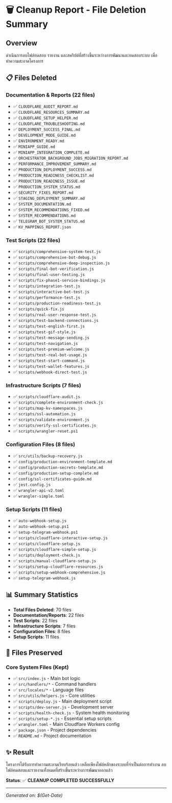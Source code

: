 # 🗑️ Cleanup Report - File Deletion Summary

## Overview
ดำเนินการลบไฟล์ทดสอบ รายงาน และสคริปต์ที่สร้างขึ้นระหว่างการพัฒนาและทดสอบระบบ เพื่อทำความสะอาดโครงการ

## 📋 Files Deleted

### Documentation & Reports (22 files)
- ✅ `CLOUDFLARE_AUDIT_REPORT.md`
- ✅ `CLOUDFLARE_RESOURCES_SUMMARY.md`
- ✅ `CLOUDFLARE_SETUP_HELPER.md`
- ✅ `CLOUDFLARE_TROUBLESHOOTING.md`
- ✅ `DEPLOYMENT_SUCCESS_FINAL.md`
- ✅ `DEVELOPMENT_MODE_GUIDE.md`
- ✅ `ENVIRONMENT_READY.md`
- ✅ `MINIAPP_GUIDE.md`
- ✅ `MINIAPP_INTEGRATION_COMPLETE.md`
- ✅ `ORCHESTRATOR_BACKGROUND_JOBS_MIGRATION_REPORT.md`
- ✅ `PERFORMANCE_IMPROVEMENT_SUMMARY.md`
- ✅ `PRODUCTION_DEPLOYMENT_SUCCESS.md`
- ✅ `PRODUCTION_READINESS_CHECKLIST.md`
- ✅ `PRODUCTION_READINESS_ISSUE.md`
- ✅ `PRODUCTION_SYSTEM_STATUS.md`
- ✅ `SECURITY_FIXES_REPORT.md`
- ✅ `STAGING_DEPLOYMENT_SUMMARY.md`
- ✅ `SYSTEM_DOCUMENTATION.md`
- ✅ `SYSTEM_RECOMMENDATIONS_FIXED.md`
- ✅ `SYSTEM_RECOMMENDATIONS.md`
- ✅ `TELEGRAM_BOT_SYSTEM_STATUS.md`
- ✅ `KV_MAPPINGS_REPORT.json`

### Test Scripts (22 files)
- ✅ `scripts/comprehensive-system-test.js`
- ✅ `scripts/comprehensive-bot-debug.js`
- ✅ `scripts/comprehensive-deep-inspection.js`
- ✅ `scripts/final-bot-verification.js`
- ✅ `scripts/final-user-testing.js`
- ✅ `scripts/fix-phase1-service-bindings.js`
- ✅ `scripts/integration-test.js`
- ✅ `scripts/interactive-bot-test.js`
- ✅ `scripts/performance-test.js`
- ✅ `scripts/production-readiness-test.js`
- ✅ `scripts/quick-fix.js`
- ✅ `scripts/real-user-response-test.js`
- ✅ `scripts/test-backend-connections.js`
- ✅ `scripts/test-english-first.js`
- ✅ `scripts/test-gif-style.js`
- ✅ `scripts/test-message-sending.js`
- ✅ `scripts/test-navigation.js`
- ✅ `scripts/test-premium-welcome.js`
- ✅ `scripts/test-real-bot-usage.js`
- ✅ `scripts/test-start-command.js`
- ✅ `scripts/test-wallet-features.js`
- ✅ `scripts/webhook-direct-test.js`

### Infrastructure Scripts (7 files)
- ✅ `scripts/cloudflare-audit.js`
- ✅ `scripts/complete-environment-check.js`
- ✅ `scripts/map-kv-namespaces.js`
- ✅ `scripts/ssl-automation.js`
- ✅ `scripts/validate-environment.js`
- ✅ `scripts/verify-ssl-certificates.js`
- ✅ `scripts/wrangler-reset.ps1`

### Configuration Files (8 files)
- ✅ `src/utils/backup-recovery.js`
- ✅ `config/production-environment-template.md`
- ✅ `config/production-secrets-template.md`
- ✅ `config/production-setup-complete.md`
- ✅ `config/ssl-certificates-guide.md`
- ✅ `jest.config.js`
- ✅ `wrangler-api-v2.toml`
- ✅ `wrangler-simple.toml`

### Setup Scripts (11 files)
- ✅ `auto-webhook-setup.js`
- ✅ `auto-webhook-setup.ps1`
- ✅ `setup-telegram-webhook.ps1`
- ✅ `scripts/cloudflare-interactive-setup.js`
- ✅ `scripts/cloudflare-setup.js`
- ✅ `scripts/cloudflare-simple-setup.js`
- ✅ `scripts/deployment-check.js`
- ✅ `scripts/manual-cloudflare-setup.js`
- ✅ `scripts/setup-cloudflare-resources.js`
- ✅ `scripts/setup-webhook-comprehensive.js`
- ✅ `setup-telegram-webhook.js`

## 📊 Summary Statistics
- **Total Files Deleted**: 70 files
- **Documentation/Reports**: 22 files
- **Test Scripts**: 22 files
- **Infrastructure Scripts**: 7 files
- **Configuration Files**: 8 files
- **Setup Scripts**: 11 files

## 🎯 Files Preserved
### Core System Files (Kept)
- ✅ `src/index.js` - Main bot logic
- ✅ `src/handlers/*` - Command handlers
- ✅ `src/locales/*` - Language files
- ✅ `src/utils/helpers.js` - Core utilities
- ✅ `scripts/deploy.js` - Main deployment script
- ✅ `scripts/dev-server.js` - Development server
- ✅ `scripts/health-check.js` - System health monitoring
- ✅ `scripts/setup-*.js` - Essential setup scripts
- ✅ `wrangler.toml` - Main Cloudflare Workers config
- ✅ `package.json` - Project dependencies
- ✅ `README.md` - Project documentation

## ✨ Result
โครงการได้รับการทำความสะอาดเรียบร้อยแล้ว เหลือเพียงไฟล์หลักของระบบที่จำเป็นต่อการทำงาน ลบไฟล์ทดสอบและรายงานทั้งหมดที่สร้างขึ้นระหว่างการพัฒนาออกแล้ว

**Status**: ✅ **CLEANUP COMPLETED SUCCESSFULLY**

---
*Generated on: $(Get-Date)*